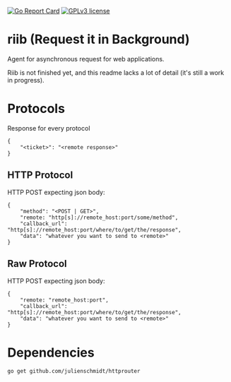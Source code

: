 [![Go Report Card](https://goreportcard.com/badge/github.com/diegohce/riib)](https://goreportcard.com/report/github.com/diegohce/riib)
[![GPLv3 license](https://img.shields.io/badge/License-GPLv3-blue.svg)](https://github.com/diegohce/riib/blob/master/LICENSE)

# riib (Request it in Background)
Agent for asynchronous request for web applications.

Riib is not finished yet, and this readme lacks a lot of detail (it's still a work in progress).

# Protocols
Response for every protocol

```
{
    "<ticket>": "<remote response>"
}
```

## HTTP Protocol
HTTP POST expecting json body:

```
{
    "method": "<POST | GET>",
    "remote: "http[s]://remote_host:port/some/method",
    "callback_url": "http[s]://remote_host:port/where/to/get/the/response",
    "data": "whatever you want to send to <remote>"
}
```

## Raw Protocol
HTTP POST expecting json body:
```
{
    "remote: "remote_host:port",
    "callback_url": "http[s]://remote_host:port/where/to/get/the/response",
    "data": "whatever you want to send to <remote>"
}
```

# Dependencies
```
go get github.com/julienschmidt/httprouter
```
